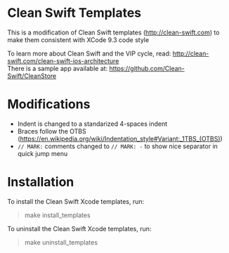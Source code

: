 # Clean Swift Templates

This is a modification of Clean Swift templates (http://clean-swift.com) to make them consistent with XCode 9.3 code style

To learn more about Clean Swift and the VIP cycle, read: http://clean-swift.com/clean-swift-ios-architecture  
There is a sample app available at: https://github.com/Clean-Swift/CleanStore

# Modifications

- Indent is changed to a standarized 4-spaces indent
- Braces follow the OTBS (https://en.wikipedia.org/wiki/Indentation_style#Variant:_1TBS_(OTBS))
- `// MARK:` comments changed to `// MARK: -` to show nice separator in quick jump menu


# Installation

To install the Clean Swift Xcode templates, run:

> make install_templates

To uninstall the Clean Swift Xcode templates, run:

> make uninstall_templates
